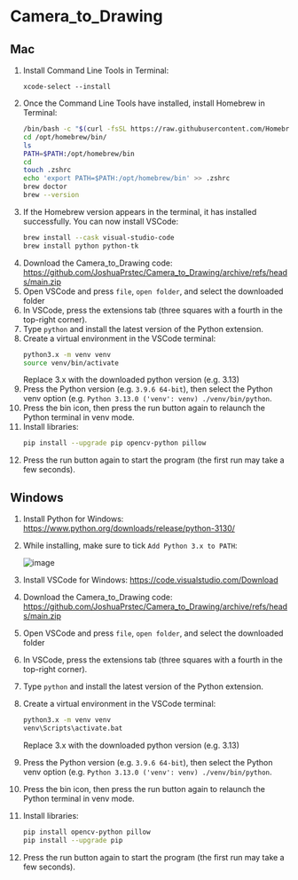 # Camera_to_Drawing
## Mac
1. Install Command Line Tools in Terminal:
   ```
   xcode-select --install
   ```
2. Once the Command Line Tools have installed, install Homebrew in Terminal:
   ```bash
   /bin/bash -c "$(curl -fsSL https://raw.githubusercontent.com/Homebrew/install/HEAD/install.sh)"
   cd /opt/homebrew/bin/
   ls
   PATH=$PATH:/opt/homebrew/bin
   cd
   touch .zshrc
   echo 'export PATH=$PATH:/opt/homebrew/bin' >> .zshrc
   brew doctor
   brew --version
   ```
3. If the Homebrew version appears in the terminal, it has installed successfully. You can now install VSCode:
   ```bash
   brew install --cask visual-studio-code
   brew install python python-tk
   ```
4. Download the Camera_to_Drawing code: https://github.com/JoshuaPrstec/Camera_to_Drawing/archive/refs/heads/main.zip
5. Open VSCode and press `file`, `open folder`, and select the downloaded folder
6. In VSCode, press the extensions tab (three squares with a fourth in the top-right corner).
7. Type `python` and install the latest version of the Python extension.
8. Create a virtual environment in the VSCode terminal:
    ```bash
    python3.x -m venv venv
    source venv/bin/activate
    ```
    Replace 3.x with the downloaded python version (e.g. 3.13)
9. Press the Python version (e.g. `3.9.6 64-bit`), then select the Python venv option (e.g. `Python 3.13.0 ('venv': venv) ./venv/bin/python`.
10. Press the bin icon, then press the run button again to relaunch the Python terminal in venv mode.
11. Install libraries:
    ```bash
    pip install --upgrade pip opencv-python pillow
    ```
12. Press the run button again to start the program (the first run may take a few seconds).


## Windows
1. Install Python for Windows: https://www.python.org/downloads/release/python-3130/
2. While installing, make sure to tick `Add Python 3.x to PATH`:
   
   ![image](https://github.com/user-attachments/assets/99ab601e-5a20-4195-96a6-af93962e09f4)
4. Install VSCode for Windows: https://code.visualstudio.com/Download
5. Download the Camera_to_Drawing code: https://github.com/JoshuaPrstec/Camera_to_Drawing/archive/refs/heads/main.zip
6. Open VSCode and press `file`, `open folder`, and select the downloaded folder
7. In VSCode, press the extensions tab (three squares with a fourth in the top-right corner).
8. Type `python` and install the latest version of the Python extension.
9. Create a virtual environment in the VSCode terminal:
   ```bash
   python3.x -m venv venv
   venv\Scripts\activate.bat
   ```
   Replace 3.x with the downloaded python version (e.g. 3.13)
10. Press the Python version (e.g. `3.9.6 64-bit`), then select the Python venv option (e.g. `Python 3.13.0 ('venv': venv) ./venv/bin/python`.
11. Press the bin icon, then press the run button again to relaunch the Python terminal in venv mode.
12. Install libraries:
    ```bash
    pip install opencv-python pillow
    pip install --upgrade pip
    ```
13. Press the run button again to start the program (the first run may take a few seconds).
